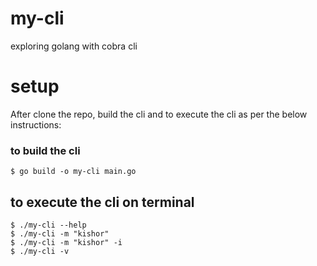 # my-cli
exploring golang with cobra cli

# setup
After clone the repo, build the cli and to execute the cli as per the below instructions:

### to build the cli
```
$ go build -o my-cli main.go
```

## to execute the cli on terminal
```
$ ./my-cli --help
$ ./my-cli -m "kishor"
$ ./my-cli -m "kishor" -i 
$ ./my-cli -v  
```


